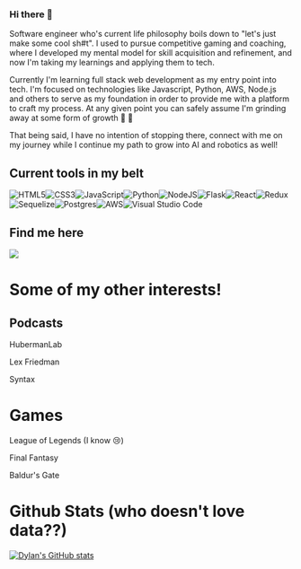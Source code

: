 ### Hi there 👋

Software engineer who's current life philosophy boils down to "let's just make some cool sh#t". I used to pursue competitive gaming and coaching, where I developed my mental model for skill acquisition and refinement, and now I'm taking my learnings and applying them to tech.

Currently I'm learning full stack web development as my entry point into tech. I'm focused on technologies like Javascript, Python, AWS, Node.js and others to serve as my foundation in order to provide me with a platform to craft my process. At any given point you can safely assume I'm grinding away at some form of growth :triumph: :muscle:

That being said, I have no intention of stopping there, connect with me on my journey while I continue my path to grow into AI and robotics as well!

## Current tools in my belt

![HTML5](https://img.shields.io/badge/html5-%23E34F26.svg?style=for-the-badge&logo=html5&logoColor=white)![CSS3](https://img.shields.io/badge/css3-%231572B6.svg?style=for-the-badge&logo=css3&logoColor=white)![JavaScript](https://img.shields.io/badge/javascript-%23323330.svg?style=for-the-badge&logo=javascript&logoColor=%23F7DF1E)![Python](https://img.shields.io/badge/python-3670A0?style=for-the-badge&logo=python&logoColor=ffdd54)![NodeJS](https://img.shields.io/badge/node.js-6DA55F?style=for-the-badge&logo=node.js&logoColor=white)![Flask](https://img.shields.io/badge/flask-%23000.svg?style=for-the-badge&logo=flask&logoColor=white)![React](https://img.shields.io/badge/react-%2320232a.svg?style=for-the-badge&logo=react&logoColor=%2361DAFB)![Redux](https://img.shields.io/badge/redux-%23593d88.svg?style=for-the-badge&logo=redux&logoColor=white)![Sequelize](https://img.shields.io/badge/Sequelize-52B0E7?style=for-the-badge&logo=Sequelize&logoColor=white)![Postgres](https://img.shields.io/badge/postgres-%23316192.svg?style=for-the-badge&logo=postgresql&logoColor=white)![AWS](https://img.shields.io/badge/AWS-%23FF9900.svg?style=for-the-badge&logo=amazon-aws&logoColor=white)![Visual Studio Code](https://img.shields.io/badge/Visual%20Studio%20Code-0078d7.svg?style=for-the-badge&logo=visual-studio-code&logoColor=white)

## Find me here

<a href="https://www.linkedin.com/in/dylan-mcdougall-1a2ba8219/" target="_blank"><img src="https://img.shields.io/badge/LinkedIn-dylan_mcdougall-informational"></a>

<!-- Other Interests -->
# Some of my other interests!

  ## Podcasts

  HubermanLab
  
  Lex Friedman
  
  Syntax

  # Games

  League of Legends (I know 😢)
  
  Final Fantasy
  
  Baldur's Gate

# Github Stats (who doesn't love data??)

[![Dylan's GitHub stats](https://github-readme-stats.vercel.app/api?username=dylan-mcdougall&theme=tokyonight&show_icons=true)](https://github.com/dylan-mcdougall/github-readme-stats)

